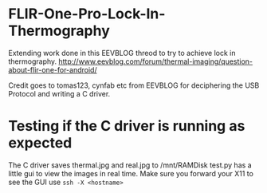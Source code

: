 # FLIR-One-Pro-Lock-In-Thermography

Extending work done in this EEVBLOG threod to try to achieve lock in thermography.
http://www.eevblog.com/forum/thermal-imaging/question-about-flir-one-for-android/

Credit goes to tomas123, cynfab etc from EEVBLOG for deciphering the USB Protocol and writing a C driver.


# Testing if the C driver is running as expected
The C driver saves thermal.jpg and real.jpg to /mnt/RAMDisk
test.py has a little gui to view the images in real time. Make sure you forward your X11 to see the GUI
use `ssh -X <hostname>`
